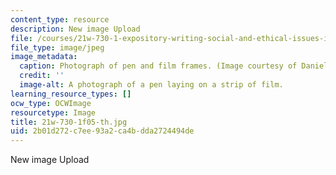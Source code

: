 ```yaml
---
content_type: resource
description: New image Upload
file: /courses/21w-730-1-expository-writing-social-and-ethical-issues-in-print-photography-and-film-fall-2005/2b01d272c7ee93a2ca4bdda2724494de_21w-730-1f05-th.jpg
file_type: image/jpeg
image_metadata:
  caption: Photograph of pen and film frames. (Image courtesy of Daniel Bersak.)
  credit: ''
  image-alt: A photograph of a pen laying on a strip of film.
learning_resource_types: []
ocw_type: OCWImage
resourcetype: Image
title: 21w-730-1f05-th.jpg
uid: 2b01d272-c7ee-93a2-ca4b-dda2724494de
---
```

New image Upload

